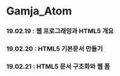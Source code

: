 # Gamja_Atom


### 19.02.19 : 웹 프로그래밍과 HTML5 개요
### 19.02.20 : HTML5 기본문서 만들기
### 19.02.21 : HTML5 문서 구조화와 웹 폼
